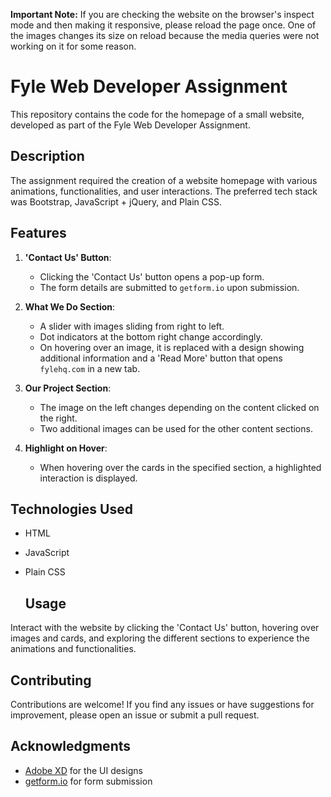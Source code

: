 
**Important Note:** If you are checking the website on the browser's inspect mode and then making it responsive, please reload the page once. One of the images changes its size on reload because the media queries were not working on it for some reason.



# Fyle Web Developer Assignment

This repository contains the code for the homepage of a small website, developed as part of the Fyle Web Developer Assignment.

## Description

The assignment required the creation of a website homepage with various animations, functionalities, and user interactions. The preferred tech stack was Bootstrap, JavaScript + jQuery, and Plain CSS.

## Features

1. **'Contact Us' Button**:
   - Clicking the 'Contact Us' button opens a pop-up form.
   - The form details are submitted to `getform.io` upon submission.

2. **What We Do Section**:
   - A slider with images sliding from right to left.
   - Dot indicators at the bottom right change accordingly.
   - On hovering over an image, it is replaced with a design showing additional information and a 'Read More' button that opens `fylehq.com` in a new tab.

3. **Our Project Section**:
   - The image on the left changes depending on the content clicked on the right.
   - Two additional images can be used for the other content sections.

4. **Highlight on Hover**:
   - When hovering over the cards in the specified section, a highlighted interaction is displayed.

## Technologies Used

- HTML
- JavaScript
- Plain CSS

  ## Usage

Interact with the website by clicking the 'Contact Us' button, hovering over images and cards, and exploring the different sections to experience the animations and functionalities.


## Contributing

Contributions are welcome! If you find any issues or have suggestions for improvement, please open an issue or submit a pull request.


## Acknowledgments

- [Adobe XD](https://xd.adobe.com/view/62beadb2-fac2-491b-90d9-5bc90d77ae70-37ed/) for the UI designs
- [getform.io](https://getform.io/) for form submission
